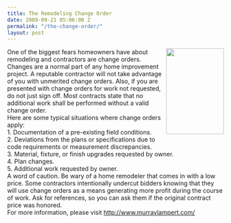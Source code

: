 ```yaml
---
title: The Remodeling Change Order
date: 2009-09-21 05:06:00 Z
permalink: "/the-change-order/"
layout: post
---
```


<a href="http://3.bp.blogspot.com/_7AGTcxqqYm8/Srevrisf_iI/AAAAAAAAADY/r_yLGM8YZxQ/s1600-h/construction_hat.jpg"><img id="BLOGGER_PHOTO_ID_5383965042127404578" style="margin: 0px 0px 10px 10px; width: 134px; float: right; height: 200px; cursor: hand;" src="http://3.bp.blogspot.com/_7AGTcxqqYm8/Srevrisf_iI/AAAAAAAAADY/r_yLGM8YZxQ/s200/construction_hat.jpg" border="0" alt="" /></a>
<div>One of the biggest fears homeowners have about remodeling and contractors are change orders. Changes are a normal part of any home improvement project. A reputable contractor will not take advantage of you with <span id="SPELLING_ERROR_0" class="blsp-spelling-corrected">unmerited</span> change orders. Also, if you are presented with change orders for work not requested, do not just sign off. Most contracts state that no additional work shall be performed without a valid change order.</div>
<div>Here are some typical situations where change orders apply:</div>
<div>1. Documentation of a <span id="SPELLING_ERROR_1" class="blsp-spelling-error">pre</span>-existing field conditions.</div>
<div>2. Deviations from the plans or specifications due to code requirements or measurement discrepancies.</div>
<div>3. Material, fixture, or finish upgrades requested by owner.</div>
<div>4. Plan changes.</div>
<div>5. Additional work requested by owner.</div>
<div>A word of caution. Be wary of a home <span id="SPELLING_ERROR_2" class="blsp-spelling-error">remodeler</span> that comes in with a low price. Some contractors intentionally undercut bidders knowing that they will use change orders as a means generating more profit during the course of work. Ask for references, so you can ask them if the original contract price was honored.</div>
<div>For more information, please visit <a href="http://www.murraylampert.com/">http://www.murraylampert.com/</a></div>

